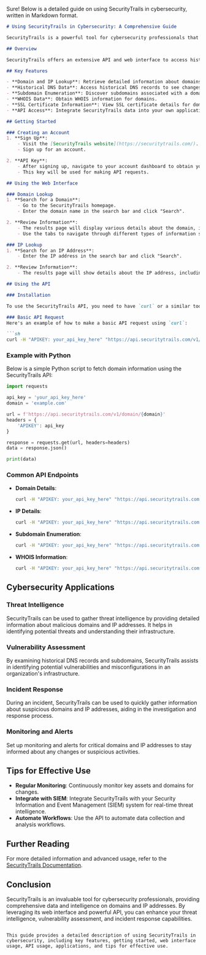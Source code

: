 Sure! Below is a detailed guide on using SecurityTrails in cybersecurity, written in Markdown format.

```markdown
# Using SecurityTrails in Cybersecurity: A Comprehensive Guide

SecurityTrails is a powerful tool for cybersecurity professionals that provides comprehensive data on domains, IP addresses, and DNS records. It helps in gathering intelligence, monitoring threats, and conducting thorough investigations.

## Overview

SecurityTrails offers an extensive API and web interface to access historical and real-time data about domains and IP addresses. It is particularly useful for threat intelligence, vulnerability assessment, and incident response.

## Key Features

- **Domain and IP Lookup**: Retrieve detailed information about domains and IP addresses.
- **Historical DNS Data**: Access historical DNS records to see changes over time.
- **Subdomain Enumeration**: Discover subdomains associated with a domain.
- **WHOIS Data**: Obtain WHOIS information for domains.
- **SSL Certificate Information**: View SSL certificate details for domains.
- **API Access**: Integrate SecurityTrails data into your own applications and tools.

## Getting Started

### Creating an Account
1. **Sign Up**:
    - Visit the [SecurityTrails website](https://securitytrails.com/).
    - Sign up for an account.

2. **API Key**:
    - After signing up, navigate to your account dashboard to obtain your API key.
    - This key will be used for making API requests.

## Using the Web Interface

### Domain Lookup
1. **Search for a Domain**:
    - Go to the SecurityTrails homepage.
    - Enter the domain name in the search bar and click "Search".

2. **Review Information**:
    - The results page will display various details about the domain, including WHOIS data, DNS records, and associated IP addresses.
    - Use the tabs to navigate through different types of information such as subdomains, DNS history, and SSL certificates.

### IP Lookup
1. **Search for an IP Address**:
    - Enter the IP address in the search bar and click "Search".

2. **Review Information**:
    - The results page will show details about the IP address, including its geolocation, associated domains, and historical data.

## Using the API

### Installation

To use the SecurityTrails API, you need to have `curl` or a similar tool installed. You can also use programming languages like Python to interact with the API.

### Basic API Request
Here's an example of how to make a basic API request using `curl`:

```sh
curl -H "APIKEY: your_api_key_here" "https://api.securitytrails.com/v1/domain/example.com"
```

### Example with Python

Below is a simple Python script to fetch domain information using the SecurityTrails API:

```python
import requests

api_key = 'your_api_key_here'
domain = 'example.com'

url = f'https://api.securitytrails.com/v1/domain/{domain}'
headers = {
    'APIKEY': api_key
}

response = requests.get(url, headers=headers)
data = response.json()

print(data)
```

### Common API Endpoints

- **Domain Details**:
    ```sh
    curl -H "APIKEY: your_api_key_here" "https://api.securitytrails.com/v1/domain/example.com"
    ```

- **IP Details**:
    ```sh
    curl -H "APIKEY: your_api_key_here" "https://api.securitytrails.com/v1/ips/{ip_address}"
    ```

- **Subdomain Enumeration**:
    ```sh
    curl -H "APIKEY: your_api_key_here" "https://api.securitytrails.com/v1/domain/example.com/subdomains"
    ```

- **WHOIS Information**:
    ```sh
    curl -H "APIKEY: your_api_key_here" "https://api.securitytrails.com/v1/domain/example.com/whois"
    ```

## Cybersecurity Applications

### Threat Intelligence
SecurityTrails can be used to gather threat intelligence by providing detailed information about malicious domains and IP addresses. It helps in identifying potential threats and understanding their infrastructure.

### Vulnerability Assessment
By examining historical DNS records and subdomains, SecurityTrails assists in identifying potential vulnerabilities and misconfigurations in an organization's infrastructure.

### Incident Response
During an incident, SecurityTrails can be used to quickly gather information about suspicious domains and IP addresses, aiding in the investigation and response process.

### Monitoring and Alerts
Set up monitoring and alerts for critical domains and IP addresses to stay informed about any changes or suspicious activities.

## Tips for Effective Use

- **Regular Monitoring**: Continuously monitor key assets and domains for changes.
- **Integrate with SIEM**: Integrate SecurityTrails with your Security Information and Event Management (SIEM) system for real-time threat intelligence.
- **Automate Workflows**: Use the API to automate data collection and analysis workflows.

## Further Reading

For more detailed information and advanced usage, refer to the [SecurityTrails Documentation](https://docs.securitytrails.com/).

## Conclusion

SecurityTrails is an invaluable tool for cybersecurity professionals, providing comprehensive data and intelligence on domains and IP addresses. By leveraging its web interface and powerful API, you can enhance your threat intelligence, vulnerability assessment, and incident response capabilities.

```

This guide provides a detailed description of using SecurityTrails in cybersecurity, including key features, getting started, web interface usage, API usage, applications, and tips for effective use.